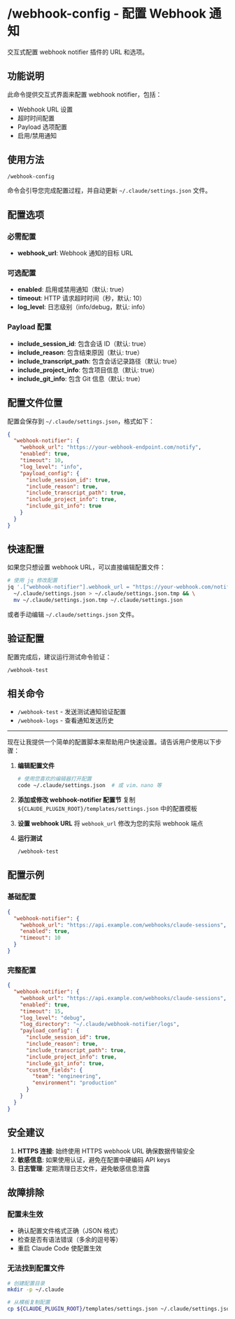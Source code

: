 # /webhook-config - 配置 Webhook 通知

交互式配置 webhook notifier 插件的 URL 和选项。

## 功能说明

此命令提供交互式界面来配置 webhook notifier，包括：
- Webhook URL 设置
- 超时时间配置
- Payload 选项配置
- 启用/禁用通知

## 使用方法

```bash
/webhook-config
```

命令会引导您完成配置过程，并自动更新 `~/.claude/settings.json` 文件。

## 配置选项

### 必需配置
- **webhook_url**: Webhook 通知的目标 URL

### 可选配置
- **enabled**: 启用或禁用通知（默认: true）
- **timeout**: HTTP 请求超时时间（秒，默认: 10）
- **log_level**: 日志级别（info/debug，默认: info）

### Payload 配置
- **include_session_id**: 包含会话 ID（默认: true）
- **include_reason**: 包含结束原因（默认: true）
- **include_transcript_path**: 包含会话记录路径（默认: true）
- **include_project_info**: 包含项目信息（默认: true）
- **include_git_info**: 包含 Git 信息（默认: true）

## 配置文件位置

配置会保存到 `~/.claude/settings.json`，格式如下：

```json
{
  "webhook-notifier": {
    "webhook_url": "https://your-webhook-endpoint.com/notify",
    "enabled": true,
    "timeout": 10,
    "log_level": "info",
    "payload_config": {
      "include_session_id": true,
      "include_reason": true,
      "include_transcript_path": true,
      "include_project_info": true,
      "include_git_info": true
    }
  }
}
```

## 快速配置

如果您只想设置 webhook URL，可以直接编辑配置文件：

```bash
# 使用 jq 修改配置
jq '.["webhook-notifier"].webhook_url = "https://your-webhook.com/notify"' \
  ~/.claude/settings.json > ~/.claude/settings.json.tmp && \
  mv ~/.claude/settings.json.tmp ~/.claude/settings.json
```

或者手动编辑 `~/.claude/settings.json` 文件。

## 验证配置

配置完成后，建议运行测试命令验证：

```bash
/webhook-test
```

## 相关命令

- `/webhook-test` - 发送测试通知验证配置
- `/webhook-logs` - 查看通知发送历史

---

现在让我提供一个简单的配置脚本来帮助用户快速设置。请告诉用户使用以下步骤：

1. **编辑配置文件**
   ```bash
   # 使用您喜欢的编辑器打开配置
   code ~/.claude/settings.json  # 或 vim、nano 等
   ```

2. **添加或修改 webhook-notifier 配置节**
   复制 `${CLAUDE_PLUGIN_ROOT}/templates/settings.json` 中的配置模板

3. **设置 webhook URL**
   将 `webhook_url` 修改为您的实际 webhook 端点

4. **运行测试**
   ```bash
   /webhook-test
   ```

## 配置示例

### 基础配置
```json
{
  "webhook-notifier": {
    "webhook_url": "https://api.example.com/webhooks/claude-sessions",
    "enabled": true,
    "timeout": 10
  }
}
```

### 完整配置
```json
{
  "webhook-notifier": {
    "webhook_url": "https://api.example.com/webhooks/claude-sessions",
    "enabled": true,
    "timeout": 15,
    "log_level": "debug",
    "log_directory": "~/.claude/webhook-notifier/logs",
    "payload_config": {
      "include_session_id": true,
      "include_reason": true,
      "include_transcript_path": true,
      "include_project_info": true,
      "include_git_info": true,
      "custom_fields": {
        "team": "engineering",
        "environment": "production"
      }
    }
  }
}
```

## 安全建议

1. **HTTPS 连接**: 始终使用 HTTPS webhook URL 确保数据传输安全
2. **敏感信息**: 如果使用认证，避免在配置中硬编码 API keys
3. **日志管理**: 定期清理日志文件，避免敏感信息泄露

## 故障排除

### 配置未生效
- 确认配置文件格式正确（JSON 格式）
- 检查是否有语法错误（多余的逗号等）
- 重启 Claude Code 使配置生效

### 无法找到配置文件
```bash
# 创建配置目录
mkdir -p ~/.claude

# 从模板复制配置
cp ${CLAUDE_PLUGIN_ROOT}/templates/settings.json ~/.claude/settings.json
```
